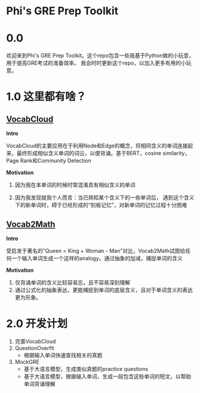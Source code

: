 # Phi's GRE Prep Toolkit

# 0.0
欢迎来到Phi's GRE Prep Toolkit。这个repo包含一些我基于Python做的小玩意，用于提高GRE考试的准备效率。
我会时时更新这个repo，以加入更多有用的小玩意。

# 1.0 这里都有啥？

## [VocabCloud](toolkit/VocabCloud/README-ZH.md)
**Intro**

VocabCloud的主要应用在于利用Node和Edge的概念，将相同含义的单词连接起来，最终形成相似含义单词的词云，以便背诵。基于BERT，cosine similarity，Page Rank和Community Detection

**Motivation**

1. 因为我在本单词的时候时常混淆具有相似含义的单词

2. 因为我发现就我个人而言：当已熟知某个含义下的一些单词后， 遇到这个含义下的新单词时，碍于已经形成的“刻板记忆”，对新单词的记忆过程十分困难

## [Vocab2Math](toolkit/Vocab2Math/README-ZH.md)

**Intro**

受启发于著名的"Queen = King + Woman - Man"对比，Vocab2Math试图给任何一个输入单词生成一个这样的analogy。通过抽象的加减，捕捉单词的含义

**Motivation**
1. 仅背诵单词的含义比较容易忘，且不容易深刻理解
2. 通过公式化的抽象表达，更能捕捉到单词的底层含义，且对于单词含义的表达更为形象。

# 2.0 开发计划

1. 完善VocabCloud
2. QuestionOverfit
    - 根据输入单词快速查找相关的真题
3. MockGRE
   - 基于大语言模型，生成类似真题的practice questions
   - 基于大语言模型，根据输入单词，生成一段包含这些单词的短文，以帮助单词背诵理解
